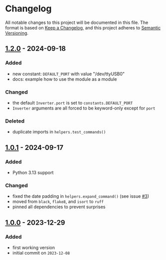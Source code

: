 # Changelog

All notable changes to this project will be documented in this file.
The format is based on [Keep a Changelog], and this project adheres to [Semantic Versioning].

## [1.2.0] - 2024-09-18

### Added
- new constant: `DEFAULT_PORT` with value "/dev/ttyUSB0"
- docs: example how to use the module as a module

### Changed
- the default `Inverter.port` is set to `constants.DEFAULT_PORT`
- `Inverter` arguments are all forced to be keyword-only except for `port`

### Deleted
- duplicate imports in `helpers.test_commands()`

## [1.0.1] - 2024-09-17

### Added
- Python 3.13 support

### Changed
- fixed the date padding in `helpers.expand_command()` (see issue [#3])
- moved from `black`, `flake8`, and `isort` to `ruff`
- pinned all dependencies to prevent surprises

## [1.0.0] - 2023-12-29

### Added
- first working version
- initial commit on `2023-12-08`


[1.2.0]: https://github.com/BoboTiG/python-wks-com/tree/v1.2.0
[1.0.1]: https://github.com/BoboTiG/python-wks-com/tree/v1.0.1
[1.0.0]: https://github.com/BoboTiG/python-wks-com/tree/v1.0.0

[#3]: https://github.com/BoboTiG/python-wks-com/issues/3

[Keep a Changelog]: https://keepachangelog.com/en/1.0.0
[Semantic Versioning]: https://semver.org/spec/v2.0.0.html
